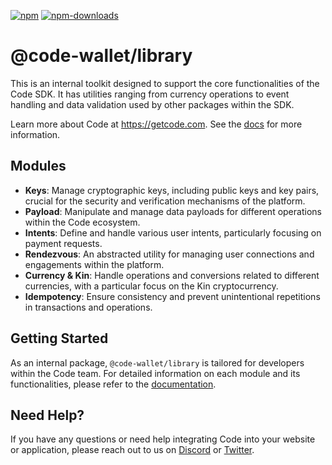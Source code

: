 [![npm][npm-image]][npm-url]
[![npm-downloads][npm-downloads-image]][npm-url]

[npm-downloads-image]: https://img.shields.io/npm/dt/@code-wallet/library?style=flat
[npm-image]: https://img.shields.io/npm/v/@code-wallet/library?style=flat
[npm-url]: https://www.npmjs.com/package/@code-wallet/library

# @code-wallet/library
This is an internal toolkit designed to support the core
functionalities of the Code SDK. It has utilities ranging from currency
operations to event handling and data validation used by other packages within
the SDK.

Learn more about Code at https://getcode.com. See the [docs](https://code-wallet.github.io/code-sdk/docs) for more information.

## Modules
* **Keys**: Manage cryptographic keys, including public keys and key pairs, crucial for the security and verification mechanisms of the platform.
* **Payload**: Manipulate and manage data payloads for different operations within the Code ecosystem.
* **Intents**: Define and handle various user intents, particularly focusing on payment requests.
* **Rendezvous**: An abstracted utility for managing user connections and engagements within the platform.
* **Currency & Kin**: Handle operations and conversions related to different currencies, with a particular focus on the Kin cryptocurrency.
* **Idempotency**: Ensure consistency and prevent unintentional repetitions in transactions and operations.

## Getting Started
As an internal package, `@code-wallet/library` is tailored for developers within
the Code team. For detailed information on each module and its functionalities,
please refer to the [documentation](https://code-wallet.github.io/code-sdk).

## Need Help?
If you have any questions or need help integrating Code into your website or
application, please reach out to us on [Discord](https://discord.gg/T8Tpj8DBFp) or
[Twitter](https://twitter.com/getcode).
